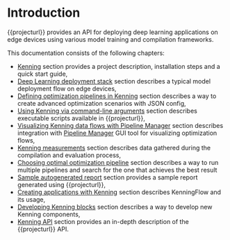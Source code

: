 # Introduction

{{projecturl}} provides an API for deploying deep learning applications on edge devices using various model training and compilation frameworks.

This documentation consists of the following chapters:

* [Kenning](project-readme) section provides a project description, installation steps and a quick start guide,
* [Deep Learning deployment stack](dl-deployment-stack) section describes a typical model deployment flow on edge devices,
* [Defining optimization pipelines in Kenning](json-scenarios) section describes a way to create advanced optimization scenarios with JSON config,
* [Using Kenning via command-line arguments](cmd-usage) section describes executable scripts available in {{projecturl}},
* [Visualizing Kenning data flows with Pipeline Manager](pipeline-manager) section describes integration with [Pipeline Manager](https://github.com/antmicro/kenning-pipeline-manager) GUI tool for visualizing optimization flows,
* [Kenning measurements](kenning-measurements) section describes data gathered during the compilation and evaluation process,
* [Choosing optimal optimization pipeline](pipeline-optimizer) section describes a way to run multiple pipelines and search for the one that achieves the best result
* [Sample autogenerated report](sample-report) section provides a sample report generated using {{projecturl}},
* [Creating applications with Kenning](kenning-flow) section describes KenningFlow and its usage,
* [Developing Kenning blocks](kenning-development) section describes a way to develop new Kenning components,
* [Kenning API](kenning-api) section provides an in-depth description of the {{projecturl}} API.
